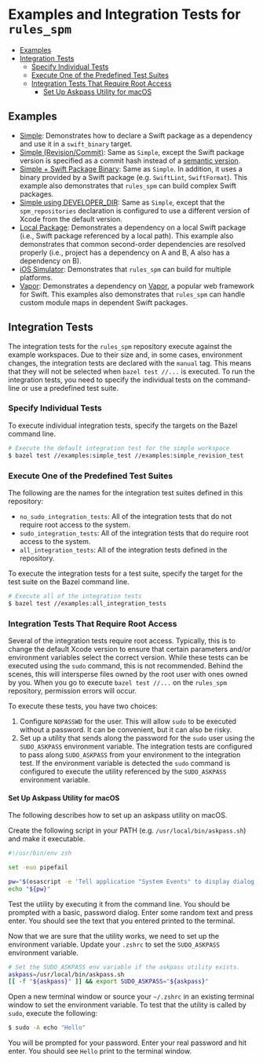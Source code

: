 # Examples and Integration Tests for `rules_spm`

* [Examples](#examples)
* [Integration Tests](#integration-tests)
  * [Specify Individual Tests](#specify-individual-tests)
  * [Execute One of the Predefined Test Suites](#execute-one-of-the-predefined-test-suites)
  * [Integration Tests That Require Root Access](#integration-tests-that-require-root-access)
    * [Set Up Askpass Utility for macOS](#set-up-askpass-utility-for-macos)

## Examples

- [Simple](/examples/simple): Demonstrates how to declare a Swift package as a dependency and use it
  in a `swift_binary` target.
- [Simple (Revision/Commit)](/examples/simple_revision): Same as `Simple`, except the Swift package
  version is specified as a commit hash instead of a [semantic version](https://semver.org/).
- [Simple + Swift Package Binary](/examples/simple_with_binary): Same as `Simple`. In addition, it
  uses a binary provided by a Swift package (e.g. `SwiftLint`, `SwiftFormat`). This example also
  demonstrates that `rules_spm` can build complex Swift packages.
- [Simple using DEVELOPER_DIR](/examples/simple_with_dev_dir): Same as `Simple`, except that the
  `spm_repositories` declaration is configured to use a different version of Xcode from the default
  version.
- [Local Package](/examples/local_package): Demonstrates a dependency on a local Swift package
  (i.e., Swift package referenced by a local path). This example also demonstrates that common
  second-order dependencies are resolved properly (i.e., project has a dependency on A and B, A also
  has a dependency on B).
- [iOS Simulator](/examples/ios_sim): Demonstrates that `rules_spm` can build for multiple
  platforms.
- [Vapor](/examples/vapor): Demonstrates a dependency on [Vapor](https://github.com/vapor/vapor), a
  popular web framework for Swift. This examples also demonstrates that `rules_spm` can handle custom
  module maps in dependent Swift packages.

## Integration Tests

The integration tests for the `rules_spm` repository execute against the example workspaces. Due to
their size and, in some cases, environment changes, the integration tests are declared with the
`manual` tag. This means that they will not be selected when `bazel test //...` is executed. To run
the integration tests, you need to specify the individual tests on the command-line or use a
predefined test suite.

### Specify Individual Tests

To execute individual integration tests, specify the targets on the Bazel command line.

```sh
# Execute the default integration test for the simple workspace
$ bazel test //examples:simple_test //examples:simple_revision_test
```

### Execute One of the Predefined Test Suites

The following are the names for the integration test suites defined in this repository:

- `no_sudo_integration_tests`: All of the integration tests that do not require root access to the
  system.
- `sudo_integration_tests`: All of the integration tests that do require root access to the system.
- `all_integration_tests`: All of the integration tests defined in the repository.

To execute the integration tests for a test suite, specify the target for the test suite on the
Bazel command line.

```sh
# Execute all of the integration tests
$ bazel test //examples:all_integration_tests
```

### Integration Tests That Require Root Access

Several of the integration tests require root access. Typically, this is to change the default Xcode
version to ensure that certain parameters and/or environment variables select the correct version.
While these tests can be executed using the `sudo` command, this is not recommended. Behind the
scenes, this will intersperse files owned by the root user with ones owned by you. When you go to
execute `bazel test //...` on the `rules_spm` repository, permission errors will occur.

To execute these tests, you have two choices:

1. Configure `NOPASSWD` for the user. This will allow `sudo` to be executed without a password. It
   can be convenient, but it can also be risky.
2. Set up a utility that sends along the password for the `sudo` user using the `SUDO_ASKPASS`
   environment variable. The integration tests are configured to pass along `SUDO_ASKPASS` from your
   environment to the integration test. If the environment variable is detected the `sudo` command 
   is configured to execute the utility referenced by the `SUDO_ASKPASS` environment variable. 

#### Set Up Askpass Utility for macOS

The following describes how to set up an askpass utility on macOS.

Create the following script in your PATH (e.g. `/usr/local/bin/askpass.sh`) and make it executable.

```sh
#!/usr/bin/env zsh

set -euo pipefail

pw="$(osascript -e 'Tell application "System Events" to display dialog "Password:" default answer "" with hidden answer' -e 'text returned of result' 2>/dev/null)"
echo "${pw}"
```

Test the utility by executing it from the command line. You should be prompted with a basic,
password dialog. Enter some random text and press enter. You should see the text that you entered
printed to the terminal.

Now that we are sure that the utility works, we need to set up the environment variable. Update your
`.zshrc` to set the `SUDO_ASKPASS` environment variable.

```sh
# Set the SUDO_ASKPASS env variable if the askpass utility exists.
askpass=/usr/local/bin/askpass.sh
[[ -f "${askpass}" ]] && export SUDO_ASKPASS="${askpass}"
```

Open a new terminal window or source your `~/.zshrc` in an existing terminal window to set the
environment variable. To test that the utility is called by `sudo`, execute the following:

```sh
$ sudo -A echo "Hello"
```

You will be prompted for your password. Enter your real password and hit enter. You should see
`Hello` print to the terminal window.
